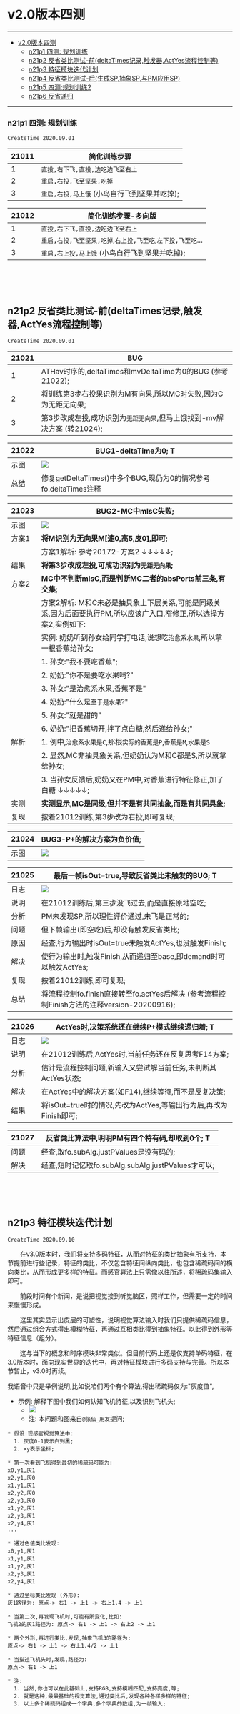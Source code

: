 # v2.0版本四测

***

<!-- TOC -->

- [v2.0版本四测](#v20版本四测)
  - [n21p1 四测: 规划训练](#n21p1-四测-规划训练)
  - [n21p2 反省类比测试-前(deltaTimes记录,触发器,ActYes流程控制等)](#n21p2-反省类比测试-前deltatimes记录触发器actyes流程控制等)
  - [n21p3 特征模块迭代计划](#n21p3-特征模块迭代计划)
  - [n21p4 反省类比测试-后(生成SP,抽象SP,与PM应用SP)](#n21p4-反省类比测试-后生成sp抽象sp与pm应用sp)
  - [n21p5 四测:规划训练2](#n21p5-四测规划训练2)
  - [n21p6 反省递归](#n21p6-反省递归)

<!-- /TOC -->

***

### n21p1 四测: 规划训练
`CreateTime 2020.09.01`

| 21011 | 简化训练步骤 |
| --- | --- |
| 1 | `直投,右下飞,直投,边吃边飞至右上` |
| 2 | `重启,右投,飞至坚果,吃掉` |
| 3 | `重启,右投,马上饿` (小鸟自行飞到坚果并吃掉); |

| 21012 | 简化训练步骤-多向版 |
| --- | --- |
| 1 | `直投,右下飞,直投,边吃边飞至右上` |
| 2 | `重启,右投,飞至坚果,吃掉`,`右上投,飞至吃`,`左下投,飞至吃`... |
| 3 | `重启,右上投,马上饿` (小鸟自行飞到坚果并吃掉); |

<br><br><br>

## n21p2 反省类比测试-前(deltaTimes记录,触发器,ActYes流程控制等)
`CreateTime 2020.09.01`

| 21021 | BUG |
| --- | --- |
| 1 | ATHav时序的,deltaTimes和mvDeltaTime为0的BUG (参考21022); |
| 2 | 将训练第3步右投果识别为M有向果,所以MC时失败,因为C为无距无向果; |
| 3 | 第3步改成左投,成功识别为`无距无向果`,但马上饿找到-mv解决方案 (转21024); |

| 21022 | BUG1-deltaTime为0; T |
| --- | --- |
| 示图 | ![](assets/323_反省类比测试BUG1.png) |
| 总结 | 修复getDeltaTimes()中多个BUG,现仍为0的情况参考fo.deltaTimes注释 |

| 21023 | BUG2-MC中mIsC失败; |
| --- | --- |
| 示图 | ![](assets/324_反省类比测试BUG2.png) |
| 方案1 | **将M识别为无向果M[速0,高5,皮0],即可;** |
|  | 方案1解析: 参考20172-方案2 ↓↓↓↓↓; |
| 结果 | **将第3步改成左投,可成功识别为`无距无向果`;** |
| 方案2 | **MC中不判断mIsC,而是判断MC二者的absPorts前三条,有交集;** |
|  | 方案2解析: M和C未必是抽具象上下层关系,可能是同级关系,因为后面要执行PM,所以应该广入口,窄修正,所以选择方案2,实例如下: |
|  | 实例: 奶奶听到孙女给同学打电话,说想吃`治愈系水果`,所以拿一根香蕉给孙女; |
|  | 1. 孙女:"我不要吃香蕉"; |
|  | 2. 奶奶:"你不是要吃水果吗?" |
|  | 3. 孙女:"是治愈系水果,香蕉不是" |
|  | 4. 奶奶:"什么是`至于是水果`?" |
|  | 5. 孙女:"就是甜的" |
|  | 6. 奶奶:"把香蕉切开,拌了点白糖,然后递给孙女;" |
| 解析 | 1. 例中,`治愈系水果是C`,那根`实际的香蕉是P`,`香蕉是M`,`水果是S` |
|  | 2. 显然,MC非抽具象关系,但奶奶认为M和C都是S,所以就拿给孙女; |
|  | 3. 当孙女反馈后,奶奶又在PM中,对香蕉进行特征修正,加了白糖 ↓↓↓↓↓; |
| 实测 | **实测显示,MC是同级,但并不是有共同抽象,而是有共同具象;** |
| 复现 | 按着21012训练,第3步改为右投,即可复现; |

| 21024 | BUG3-P+的解决方案为负价值; |
| --- | --- |
| 示图 | ![](assets/325_反省类比测试BUG3.png) |

| 21025 | 最后一帧isOut=true,导致反省类比未触发的BUG; T |
| --- | --- |
| 日志 | ![](assets/330_未触发反省类比的BUG.png) |
| 说明 | 在21012训练后,第三步没飞过去,而是直接原地空吃; |
| 分析 | PM未发现SP,所以理性评价通过,未飞是正常的; |
| 问题 | 但下帧输出(即空吃)后,却没有触发反省类比; |
| 原因 | 经查,行为输出时isOut=true未触发ActYes,也没触发Finish; |
| 解决 | 使行为输出时,触发Finish,从而递归至base,即demand时可以触发ActYes; |
| 复现 | 按着21012训练,即可复现; |
| 总结 | 将流程控制fo.finish直接转至fo.actYes后解决 (参考流程控制Finish方法的注释version-20200916); |

| 21026 | ActYes时,决策系统还在继续P+模式继续递归着; T |
| --- | --- |
| 日志 | ![](assets/331_ActYes时仍在决策循环的BUG.png) |
| 说明 | 在21012训练后,ActYes时,当前任务还在反复思考F14方案; |
| 分析 | 估计是流程控制问题,新输入又尝试解当前任务,未判断其ActYes状态; |
| 解决 | 在ActYes中的解决方案(如F14),继续等待,而不是反复决策; |
| 结果 | 将isOut=true时的情况,先改为ActYes,等输出行为后,再改为Finish即可; |

| 21027 | 反省类比算法中,明明PM有四个特有码,却取到0个; T |
| --- | --- |
| 问题 | 经查,取fo.subAlg.justPValues是没有码的; |
| 解决 | 经查,短时记忆取fo.subAlg.subAlg.justPValues才可以; |

<br><br><br>

## n21p3 特征模块迭代计划
`CreateTime 2020.09.10`

　　在v3.0版本时，我们将支持多码特征，从而对特征的类比抽象有所支持，本节提前进行些记录，特征的类比，不仅包含特征间纵向类比，也包含稀疏码间的横向类比，从而形成更多样的特征。而感官算法上只需像以往所述，将稀疏码集输入即可。

　　前段时间有个新闻，是说把视觉接到听觉脑区，照样工作，但需要一定的时间来慢慢形成。

　　这里其实显示出皮层的可塑性，说明视觉算法输入时我们只提供稀疏码信息，然后通过组合方式得出模糊特征，再通过互相类比得到抽象特征。以此得到外形等特征信息（组分）。

　　这与当下的概念和时序模块非常类似。但目前代码上还是仅支持单码特征，在3.0版本时，面向现实世界的迭代中，再对特征模块进行多码支持与完善。所以本节暂止，v3.0时再续。

我语音中只是举例说明,比如说咱们两个有个算法,得出稀疏码仅为:"灰度值",

* 示例: 解释下图中我们如何认知飞机特征,以及识别飞机头;
  - ![](assets/329_飞机简画.png)
  - 注: 本问题和图来自`@张仙_用友`提问;

```
* 假设:现感官视觉算法中:
  1. 灰度0-1表示白到黑;
  2. xy表示坐标;

* 第一次看到飞机得到最初的稀疏码可能为:
x0,y1,灰1
x2,y1,灰0
x1,y1,灰1
x2,y2,灰0
x2,y3,灰0
x1,y2,灰1
x2,y3,灰1
x2,y4,灰1
...

* 通过色值类比发现:
x0,y1,灰1
x1,y1,灰1
x1,y2,灰1
x2,y3,灰1
x2,y4,灰1

* 通过坐标类比发现 (外形):
灰1路径为: 原点-> 右1 -> 上1 -> 右上1.4 -> 上1

* 当第二次,再发现飞机时,可能有所变化,比如:
飞机2的灰1路径为: 原点-> 右1 -> 上1 -> 右上2 -> 上1

* 两个外形,再进行类比,发现,抽象飞机3的路径为:
原点-> 右1 -> 上1 -> 右上1.4/2 -> 上1

* 当描述飞机头时,发现,路径为:
原点-> 右1 -> 上1

* 注:
  1. 当然,你也可以在此基础上,支持RGB,支持模糊匹配,支持亮度,等;
  2. 就是这种,最最基础的视觉算法,通过类比后,发现各种各样多样的特征;
  3. 以上多个稀疏码组成一个字典,多个字典的数组,为一帧输入;
```

<br><br><br>

## n21p4 反省类比测试-后(生成SP,抽象SP,与PM应用SP)
`CreateTime 2020.09.18`

| 21041 | SP的抽象,往往是方向而不是距离 `未构成BUG` T |
| --- | --- |
| 分析 | 因为只有8种方向,却有数百种距离,导致方向较容易抽象; |
| 待办 | 1. 实测下,是否果真如此,即方向更易被抽象,而距离不行; |
|  | 2. 分析下,此问题如何解决? |
| 分析 | 在SP中,无非是S或P有明确的,也有模糊的,各举一例如下: |
|  | 1. S更明确例: S为:`pos5,6,7` P为:`pos0,1,2,3,4,8,9,10` |
|  | 2. P更明确例: S为:`dis7,8,12,29,311` P为:`dis0` |
|  | 3. SP一样例: S为:`dir1,2,3,4,5,6,7,8` P为:`dir1,2,3,4,5,6,7,8` |
|  | 说明1: 只有S中fuzzy匹配到结果,才会到P中尝试找出较近的目标值进行修正; |
|  | 说明2: 所以S与P是明确还是模糊不再重要,因为说明1的运行,不受其影响; |
| 总结 | 问题中,距离与方向是否更容易抽象,并不重要,因为无论是否抽象,都在考虑范围,并且抽象强度也不那么重要,因为最终匹配时,是以fuzzy理性的模糊匹配的,这导致更接近的值排最前面,而不是强度最强的; |

| 21042 | BUG_同一fo执行多次触发,并反省类比 T |
| --- | --- |
| 说明 | 在测试中,发现同一个时序,进行了多次触发,并反省类比; |
| 如图 | ![](assets/332_同一时序多次触发并反省类比的BUG.png) |
| 修复 | 经查共有两个地方会导致重复触发反省类比,改动如下; |
|  | 1. 为OPushM多次触发导致,对OPushM防止第二次触发即可; |
|  | 2. 行为输出调用Finish,推进流程控制也会触发反省类比所致,取消调用即可; |
| 总结 | 最终,改为仅由OPushM中,调用一次推进流程控制与反省类比; |

| 21043 | BUG_demand取到重复解决方案 T |
| --- | --- |
| 如图 | ![](assets/333_demand取到重复解决方案的BUG.png) |
| 解决 | 共有4处,修改了3处; |
|  | 1. demand转移时,仅执行一次,而不是原来的一帧瞬时一次; T |
|  | 2. 新解决方案后,直接返回true中止,因为流程控制会接管此后流程; T |
|  | 3. ActYes的解决方案,加入到不应期,避免重复行为化; T |
|  | 4. ActYes的demand不再尝试新解决方案; `暂不改,如饭快好了,也先吃些零食` |


<br><br><br>

## n21p5 四测:规划训练2
`CreateTime 2020.09.21`

| 21051 | 因得不到P,PM测试受阻 |
| --- | --- |
| 示图 | ![](assets/334_21012训练方式无法反省类比到P的问题.png) |
| 说明 | 在21012的训练方式中,发现只反省类比出S,而没有P,所以需改进训练方式; |
| 分析 | 因为21012训练的第1,2步中,正价值都是反射反应触发的,并无主动行为输出; |
|  | 所以,从未以mv+触发反省类比,所以也就未生成P; |
|  | 这形成了没P就没法成功,没成功过就不会生成P的死循环; |
| 解决 | 方案1: 在训练第2步时,尝试点击马上饿吃掉0距果,而不是摸嘴触发吸吮反射; |
|  | 方案2: 在正向反馈类比中,构建P; `需分析理论模型支撑,不能轻率这么做` |


<br><br><br>

## n21p6 反省递归
`CreateTime 2020.09.24`

| 21061 | 思考支持结构化循环-反省递归 |
| --- | --- |
| 示例 | 1. 战败,反省敌方机枪手太厉害 |
|  | 2. 因为我方狙击手未干掉对方机枪手 |
|  | 3. 想到前两天,狙击手打篮球手受伤了 |
|  | 4. 通知狙击班长将篮球框拆掉; |
| 说明 | 例中,类似决策循环,做了反省循环,并最终找到原因; |



<br><br><br><br><br>
